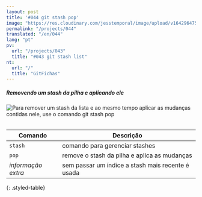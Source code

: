 ```yaml
---
layout: post
title: '#044 git stash pop'
image: "https://res.cloudinary.com/jesstemporal/image/upload/v1642964759/gitfichas/pt/044/thumbnail_fq4szz.jpg"
permalink: "/projects/044"
translated: "/en/044"
lang: "pt"
pv:
  url: "/projects/043"
  title: "#043 git stash list"
nt:
  url: "/"
  title: "GitFichas"
---
```

##### Removendo um stash da pilha e aplicando ele

<img alt="Para remover um stash da lista e ao mesmo tempo aplicar as mudanças contidas nele, use o comando git stash pop" src="https://res.cloudinary.com/jesstemporal/image/upload/v1642964759/gitfichas/pt/044/full_sbhjsb.jpg"><br><br>

| Comando | Descrição |
|---------|-----------|
| `stash` | comando para gerenciar stashes |
| `pop` | remove o stash da pilha e aplica as mudanças |
| _informação extra_ | sem passar um índice a stash mais recente é usada |
{: .styled-table}

<!--
<br>

Leia mais sobre esse comando no blog post a seguir:

<a href="https://jtemporal.com/desfazendo-o-ultimo-commit-e-reaproveitando-a-mensagem/">
  <strong>Desfazendo o último commit e mantendo as alterações para um próximo commit</strong>
</a>
-->
